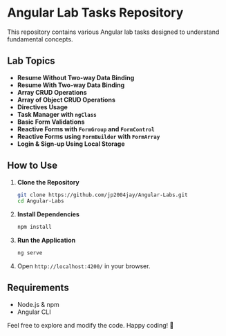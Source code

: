 # Angular Lab Tasks Repository

This repository contains various Angular lab tasks designed to understand fundamental concepts.

## Lab Topics
- **Resume Without Two-way Data Binding**
- **Resume With Two-way Data Binding**
- **Array CRUD Operations**
- **Array of Object CRUD Operations**
- **Directives Usage**
- **Task Manager with `ngClass`**
- **Basic Form Validations**
- **Reactive Forms with `FormGroup` and `FormControl`**
- **Reactive Forms using `FormBuilder` with `FormArray`**
- **Login & Sign-up Using Local Storage**

## How to Use
1. **Clone the Repository**
   ```sh
   git clone https://github.com/jp2004jay/Angular-Labs.git
   cd Angular-Labs
   ```
2. **Install Dependencies**
   ```sh
   npm install
   ```
3. **Run the Application**
   ```sh
   ng serve
   ```
4. Open `http://localhost:4200/` in your browser.

## Requirements
- Node.js & npm
- Angular CLI

Feel free to explore and modify the code. Happy coding! 🚀
